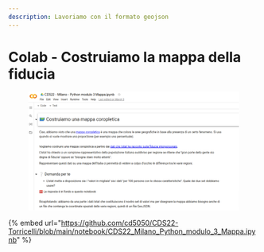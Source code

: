 ```yaml
---
description: Lavoriamo con il formato geojson
---
```


# Colab - Costruiamo la mappa della fiducia

<figure><img src="../.gitbook/assets/image (19).png" alt=""><figcaption></figcaption></figure>

{% embed url="https://github.com/cd5050/CDS22-Torricelli/blob/main/notebook/CDS22_Milano_Python_modulo_3_Mappa.ipynb" %}
